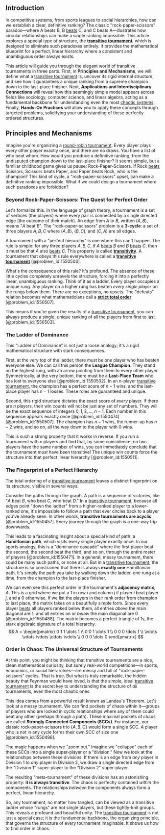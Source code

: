 ## Introduction
In competitive systems, from sports leagues to social hierarchies, how can we establish a clear, definitive ranking? The classic "rock-paper-scissors" paradox—where A beats B, B [beats](@article_id:191434) C, and C beats A—illustrates how circular relationships can make a single ranking impossible. This article explores a special type of structure, the **[transitive tournament](@article_id:266992)**, which is designed to eliminate such paradoxes entirely. It provides the mathematical blueprint for a perfect, linear hierarchy where a consistent and unambiguous order always exists.

This article will guide you through the elegant world of transitive tournaments in three parts. First, in **Principles and Mechanisms**, we will define what a [transitive tournament](@article_id:266992) is, uncover its rigid internal structure, and see how it guarantees a unique ranking from a supreme champion down to the last-place finisher. Next, **Applications and Interdisciplinary Connections** will reveal how this seemingly simple model appears across fields like sociology, computer science, and linear algebra, acting as a fundamental backbone for understanding even the most [chaotic systems](@article_id:138823). Finally, **Hands-On Practices** will allow you to apply these concepts through targeted problems, solidifying your understanding of these perfectly ordered structures.

## Principles and Mechanisms

Imagine you're organizing a [round-robin tournament](@article_id:267650). Every player plays every other player exactly once, and there are no draws. You have a list of who beat whom. How would you produce a definitive ranking, from the undisputed champion down to the last-place finisher? It seems simple, but a familiar childhood game gives us pause: Rock-Paper-Scissors. If Rock [beats](@article_id:191434) Scissors, Scissors beats Paper, and Paper beats Rock, who is the champion? This kind of cycle, a "rock-paper-scissors" upset, can make a definitive ranking impossible. What if we could design a tournament where such paradoxes are forbidden?

### Beyond Rock-Paper-Scissors: The Quest for Perfect Order

Let's formalize this. In the language of graph theory, a tournament is a set of vertices (the players) where every pair is connected by a single directed edge (the outcome of their match). An edge from $A$ to $B$, written $(A, B)$, means "$A$ beat $B$". The "rock-paper-scissors" problem is a **3-cycle**: a set of three players $A, B, C$ where $(A, B)$, $(B, C)$, and $(C, A)$ are all edges.

A tournament with a "perfect hierarchy" is one where this can't happen. The rule is simple: for any three players $A, B, C$, if $A$ [beats](@article_id:191434) $B$ and $B$ [beats](@article_id:191434) $C$, then it must be that $A$ also [beats](@article_id:191434) $C$. This property is called **[transitivity](@article_id:140654)**. A tournament that obeys this rule everywhere is called a **[transitive tournament](@article_id:266992)** [@problem_id:1550503].

What's the consequence of this rule? It's profound. The absence of these little cycles completely unravels the structure, forcing it into a perfectly linear, unambiguous ranking. Think of it as a ladder. Every player occupies a unique rung. Any player on a higher rung has beaten *every single player* on the rungs below them. There are no exceptions, no upsets. The "defeats" relation becomes what mathematicians call a **[strict total order](@article_id:270484)** [@problem_id:1550507].

This means if you're given the results of a [transitive tournament](@article_id:266992), you can always produce a single, unique ranking of all the players from first to last [@problem_id:1550503].

### The Ladder of Dominance

This "Ladder of Dominance" is not just a loose analogy; it's a rigid mathematical structure with stark consequences.

First, at the very top of the ladder, there must be one player who has beaten everyone else. We can call this person the **League Champion**. They stand on the highest rung, with an arrow pointing from them to every other player. Symmetrically, at the very bottom, there must be a **Last-Place Team** who has lost to everyone else [@problem_id:1550502]. In an $n$-player [transitive tournament](@article_id:266992), the champion has a perfect score of $n-1$ wins, and the last-place player has $n-1$ losses. These roles are guaranteed and unique.

Second, this rigid structure dictates the exact score of *every* player. If there are $n$ players, their win counts will not be just any set of numbers. They will be the exact sequence of integers $0, 1, 2, \dots, n-1$. Each number in this sequence appears exactly once [@problem_id:1550474] [@problem_id:1550507]. The champion has $n-1$ wins, the runner-up has $n-2$ wins, and so on, all the way down to the player with 0 wins.

This is such a strong property that it works in reverse. If you run a tournament with $n$ players and find that, by some coincidence, no two players have the same number of wins, you can immediately conclude that the tournament *must* have been transitive! The unique win counts force the structure into that perfect linear hierarchy [@problem_id:1550511].

### The Fingerprint of a Perfect Hierarchy

The total ordering of a [transitive tournament](@article_id:266992) leaves a distinct fingerprint on its structure, visible in several ways.

Consider the paths through the graph. A path is a sequence of victories, like "$A$ beat $B$, who beat $C$, who beat $D$." In a [transitive tournament](@article_id:266992), because all edges point "down the ladder" from a higher-ranked player to a lower-ranked one, it's impossible to follow a path that ever circles back to a player you've already seen. In other words, **transitive tournaments are acyclic** [@problem_id:1550457]. Every journey through the graph is a one-way trip downwards.

This leads to a fascinating insight about a special kind of path: a **Hamiltonian path**, which visits every single player exactly once. In our sports analogy, this is a "dominance cascade" where the first player beat the second, the second beat the third, and so on, through the entire roster of players [@problem_id:1550471]. In a general, messy tournament, there could be many such paths, or none at all. But in a [transitive tournament](@article_id:266992), the structure is so constrained that there is always **exactly one** Hamiltonian path. It's simply the path you take by walking down the ladder, one rung at a time, from the champion to the last-place finisher.

We can even see this perfect order in the tournament's **adjacency matrix**, $A$. This is a grid where we put a 1 in row $i$ and column $j$ if player $i$ beat player $j$, and a 0 otherwise. If we list the players in their rank order from champion to last place, the matrix takes on a beautifully simple form. Since every player [beats](@article_id:191434) all players ranked below them, all entries *above* the main diagonal are 1, and all entries on or *below* the main diagonal are 0 [@problem_id:1550488]. The matrix becomes a perfect triangle of 1s, the stark algebraic signature of a total hierarchy.
$$
A = \begin{pmatrix}
0  1  1  \dots  1 \\
0  0  1  \dots  1 \\
0  0  0  \dots  1 \\
\vdots  \vdots  \vdots  \ddots  \vdots \\
0  0  0  \dots  0
\end{pmatrix}
$$

### Order in Chaos: The Universal Structure of Tournaments

At this point, you might be thinking that transitive tournaments are a nice, clean mathematical curiosity, but surely real-world competitions—in sports, economics, or social hierarchies—are messy and full of "rock-paper-scissors" cycles. That is true. But what is truly remarkable, the hidden beauty that Feynman would have loved, is that the simple, ideal [transitive tournament](@article_id:266992) is the secret key to understanding the structure of *all* tournaments, even the most chaotic ones.

This idea comes from a powerful result known as Landau's Theorem. Let's look at a messy tournament. We can find pockets of chaos within it—groups of players who are locked in cyclic relationships where any of them could beat any other (perhaps through a path). These maximal pockets of chaos are called **Strongly Connected Components (SCCs)**. For instance, our classic rock-paper-scissors trio $\{A, B, C\}$ would form a single SCC. A player who is not in any cycle forms their own SCC of size one [@problem_id:1550496].

The magic happens when we "zoom out." Imagine we "collapse" each of these SCCs into a single super-player or a "division." Now we look at the relationships between these divisions. If there is an edge from *any* player in Division 1 to *any* player in Division 2, we draw a single directed edge from the "Division 1" super-player to the "Division 2" super-player.

The resulting "meta-tournament" of these divisions has an astonishing property: **it is always transitive**. The chaos is perfectly contained *within* the components. The relationships *between* the components always form a perfect, linear hierarchy.

So, any tournament, no matter how tangled, can be viewed as a transitive ladder whose "rungs" are not single players, but these tightly-knit groups. This reveals a profound and beautiful unity. The [transitive tournament](@article_id:266992) is not just a special case; it is the fundamental backbone, the organizing principle, that governs the structure of every tournament imaginable. It shows us how to find order in chaos.